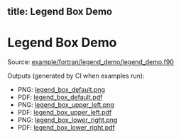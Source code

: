 title: Legend Box Demo
---

# Legend Box Demo

Source: [example/fortran/legend_demo/legend_demo.f90](../../example/fortran/legend_demo/legend_demo.f90)

Outputs (generated by CI when examples run):
- PNG: [legend_box_default.png](../../output/example/fortran/legend_demo/legend_box_default.png)
- PDF: [legend_box_default.pdf](../../output/example/fortran/legend_demo/legend_box_default.pdf)
- PNG: [legend_box_upper_left.png](../../output/example/fortran/legend_demo/legend_box_upper_left.png)
- PDF: [legend_box_upper_left.pdf](../../output/example/fortran/legend_demo/legend_box_upper_left.pdf)
- PNG: [legend_box_lower_right.png](../../output/example/fortran/legend_demo/legend_box_lower_right.png)
- PDF: [legend_box_lower_right.pdf](../../output/example/fortran/legend_demo/legend_box_lower_right.pdf)
